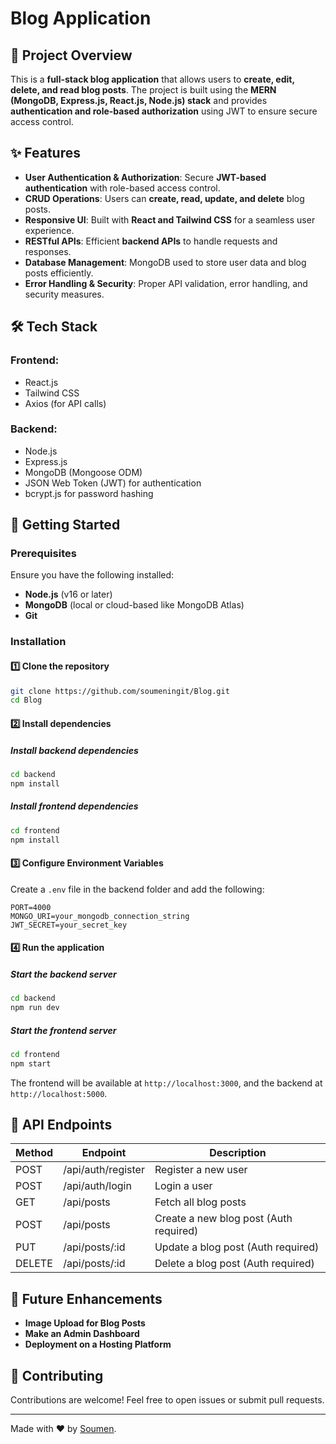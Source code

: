 # Blog Application

## 📌 Project Overview
This is a **full-stack blog application** that allows users to **create, edit, delete, and read blog posts**. The project is built using the **MERN (MongoDB, Express.js, React.js, Node.js) stack** and provides **authentication and role-based authorization** using JWT to ensure secure access control.

## ✨ Features
- **User Authentication & Authorization**: Secure **JWT-based authentication** with role-based access control.
- **CRUD Operations**: Users can **create, read, update, and delete** blog posts.
- **Responsive UI**: Built with **React and Tailwind CSS** for a seamless user experience.
- **RESTful APIs**: Efficient **backend APIs** to handle requests and responses.
- **Database Management**: MongoDB used to store user data and blog posts efficiently.
- **Error Handling & Security**: Proper API validation, error handling, and security measures.

## 🛠️ Tech Stack
### Frontend:
- React.js
- Tailwind CSS
- Axios (for API calls)

### Backend:
- Node.js
- Express.js
- MongoDB (Mongoose ODM)
- JSON Web Token (JWT) for authentication
- bcrypt.js for password hashing

## 🚀 Getting Started

### Prerequisites
Ensure you have the following installed:
- **Node.js** (v16 or later)
- **MongoDB** (local or cloud-based like MongoDB Atlas)
- **Git**

### Installation
#### 1️⃣ Clone the repository
```bash
git clone https://github.com/soumeningit/Blog.git
cd Blog
```

#### 2️⃣ Install dependencies
##### Install backend dependencies
```bash
cd backend
npm install
```
##### Install frontend dependencies
```bash
cd frontend
npm install
```

#### 3️⃣ Configure Environment Variables
Create a `.env` file in the backend folder and add the following:
```env
PORT=4000
MONGO_URI=your_mongodb_connection_string
JWT_SECRET=your_secret_key
```

#### 4️⃣ Run the application
##### Start the backend server
```bash
cd backend
npm run dev
```
##### Start the frontend server
```bash
cd frontend
npm start
```

The frontend will be available at `http://localhost:3000`, and the backend at `http://localhost:5000`.

## 📌 API Endpoints
| Method | Endpoint        | Description              |
|--------|----------------|--------------------------|
| POST   | /api/auth/register | Register a new user |
| POST   | /api/auth/login    | Login a user |
| GET    | /api/posts         | Fetch all blog posts |
| POST   | /api/posts         | Create a new blog post (Auth required) |
| PUT    | /api/posts/:id     | Update a blog post (Auth required) |
| DELETE | /api/posts/:id     | Delete a blog post (Auth required) |

## 🚀 Future Enhancements
- **Image Upload for Blog Posts**
- **Make an Admin Dashboard**
- **Deployment on a Hosting Platform**

## 🤝 Contributing
Contributions are welcome! Feel free to open issues or submit pull requests.

---
Made with ❤️ by [Soumen](https://github.com/soumeningit).
